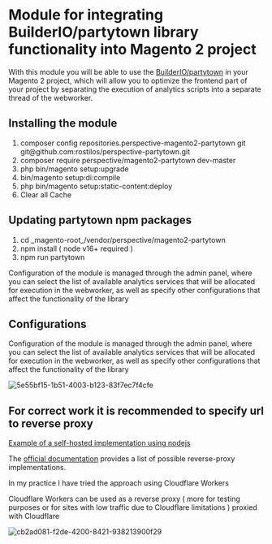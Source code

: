 <h1>Module for integrating  BuilderIO/partytown library functionality into Magento 2 project</h1>
With this module you will be able to use the <a href="https://partytown.builder.io/">BuilderIO/partytown</a> in your Magento 2 project, which will allow you to optimize the frontend part of your project by separating the execution of analytics scripts into a separate thread of the webworker.

<h2>Installing the module</h2>

<ol>
  <li>composer config repositories.perspective-magento2-partytown git git@github.com:rostilos/perspective-partytown.git</li>
  <li>composer require perspective/magento2-partytown dev-master</li>
  <li>php bin/magento setup:upgrade</li>
  <li>bin/magento setup:di:compile</li>  
  <li>php bin/magento setup:static-content:deploy</li>
  <li>Clear all Cache</li>
</ol>

<h2>Updating partytown npm packages </h2>
<ol>
  <li>cd _magento-root_/vendor/perspective/magento2-partytown</li>
  <li>npm install ( node v16+ required )</li>
  <li>npm run partytown</li>
</ol>


<p>Configuration of the module is managed through the admin panel, where you can select the list of available analytics services that will be allocated for execution in the webworker, as well as specify other configurations that affect the functionality of the library
</p>

<h2>Configurations</h2>
<p>Configuration of the module is managed through the admin panel, where you can select the list of available analytics services that will be allocated for execution in the webworker, as well as specify other configurations that affect the functionality of the library
</p>

![5e55bf15-1b51-4003-b123-83f7ec7f4cfe](https://github.com/rostilos/perspective-partytown/assets/85498741/c18cc971-2ff3-4457-a6d2-7830d09cb57d)

<h2>For correct work it is recommended to specify url to reverse proxy</h2>

<a href="https://github.com/rostilos/perspective-partytown/blob/2.0.0-alpha/docs/reverse-proxy.md">Example of a self-hosted implementation using nodejs </a>

<p>The <a href="https://partytown.builder.io/proxying-requests">official documentation</a> provides a list of possible reverse-proxy implementations.</p>
<p>In my practice I have tried the approach using Cloudflare Workers</p>

<p>Cloudflare Workers can be used as a reverse proxy ( more for testing purposes or for sites with low traffic due to Cloudflare limitations ) proxied with Cloudflare </p>

![cb2ad081-f2de-4200-8421-938213900f29](https://github.com/rostilos/perspective-partytown/assets/85498741/b661604c-392e-4e0e-a98b-54fb776c7e92)
